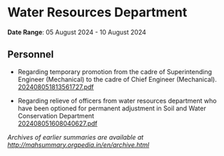 # Water Resources Department

**Date Range**: 05 August 2024 - 10 August 2024


## Personnel
- Regarding temporary promotion from the cadre of Superintending Engineer (Mechanical) to the cadre of Chief Engineer (Mechanical).\
  [202408051813561727.pdf](https://gr.maharashtra.gov.in/Site/Upload/Government%20Resolutions/English/202408051813561727.pdf)

- Regarding relieve of officers from water resources department who have been optioned for permanent adjustment in Soil and Water Conservation Department\
  [202408051608040627.pdf](https://gr.maharashtra.gov.in/Site/Upload/Government%20Resolutions/English/202408051608040627.pdf)


*Archives of earlier summaries are available at http://mahsummary.orgpedia.in/en/archive.html*